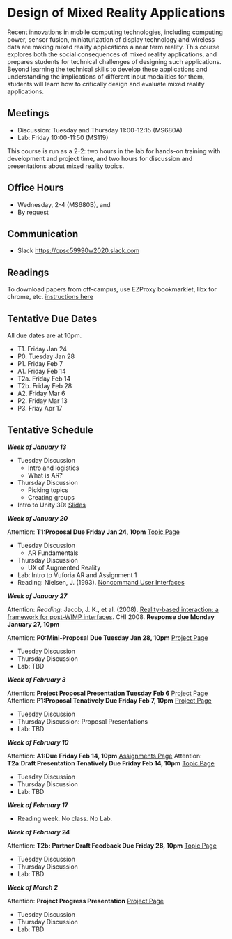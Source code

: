 # Design of Mixed Reality Applications

Recent innovations in mobile computing technologies, including computing power, sensor fusion, miniaturization of display technology and wireless data are making mixed reality applications a near term reality. This course explores both the social consequences of mixed reality applications, and prepares students for technical challenges of designing such applications. Beyond learning the technical skills to develop these applications and understanding the implications of different input modalities for them, students will learn how to critically design and evaluate mixed reality applications.

## Meetings

* Discussion: Tuesday and Thursday 11:00-12:15 (MS680A)
* Lab: Friday 10:00-11:50 (MS119)

This course is run as a 2-2: two hours in the lab for hands-on training with development and project time, and two hours for discussion and presentations about mixed reality topics.

## Office Hours

* Wednesday, 2-4 (MS680B), and
* By request

## Communication

* Slack <https://cpsc59990w2020.slack.com>

## Readings

To download papers from off-campus, use EZProxy bookmarklet, libx for chrome, etc. [instructions here](https://library.ucalgary.ca/c.php?g=255563&p=1704031)

## Tentative Due Dates

All due dates are at 10pm.

* T1. Friday Jan 24
* P0. Tuesday Jan 28
* P1. Friday Feb 7
* A1. Friday Feb 14
* T2a. Friday Feb 14
* T2b. Friday Feb 28
* A2. Friday Mar 6
* P2. Friday Mar 13
* P3. Friay Apr 17

## Tentative Schedule

***Week of January 13***

* Tuesday Discussion
  * Intro and logistics
  * What is AR?
* Thursday Discussion
  * Picking topics
  * Creating groups
* Intro to Unity 3D: [Slides](https://www.dropbox.com/s/mtz8qut8po4qtuz/Tutorial%201%20-%20Intro%20to%20Unity.pptx?dl=0)

***Week of January 20***

Attention: **T1:Proposal Due Friday Jan 24, 10pm** [Topic Page](topic.md)

* Tuesday Discussion
  * AR Fundamentals
* Thursday Discussion
  * UX of Augmented Reality
* Lab: Intro to Vuforia AR and Assignment 1
* Reading: Nielsen, J. (1993). [Noncommand User Interfaces](https://www.nngroup.com/articles/noncommand/)

***Week of January 27***

Attention: _Reading_: Jacob, J. K., et al. (2008). [Reality-based interaction: a framework for post-WIMP interfaces](https://dl.acm.org/doi/10.1145/1357054.1357089). CHI 2008. **Response due Monday January 27, 10pm**

Attention: **P0:Mini-Proposal Due Tuesday Jan 28, 10pm** [Project Page](project.md)

* Tuesday Discussion
* Thursday Discussion
* Lab: TBD

***Week of February 3***

Attention: **Project Proposal Presentation Tuesday Feb 6** [Project Page](project.md)
Attention: **P1:Proposal Tenatively Due Friday Feb 7, 10pm** [Project Page](project.md)

* Tuesday Discussion
* Thursday Discussion: Proposal Presentations
* Lab: TBD

***Week of February 10***

Attention: **A1:Due Friday Feb 14, 10pm** [Assignments Page](assignments.md)
Attention: **T2a:Draft Presentation Tenatively Due Friday Feb 14, 10pm** [Topic Page](topic.md)

* Tuesday Discussion
* Thursday Discussion
* Lab: TBD

***Week of February 17***

* Reading week. No class. No Lab.
  
***Week of February 24***

Attention: **T2b: Partner Draft Feedback Due Friday 28, 10pm** [Topic Page](topic.md)

* Tuesday Discussion
* Thursday Discussion
* Lab: TBD

***Week of March 2***

Attention: **Project Progress Presentation** [Project Page](project.md)

* Tuesday Discussion
* Thursday Discussion
* Lab: TBD
